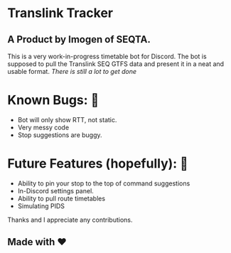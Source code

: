 # Translink Tracker
## A Product by Imogen of SEQTA.

This is a very work-in-progress timetable bot for Discord.
The bot is supposed to pull the Translink SEQ GTFS data and present it in a neat and usable format.
*There is still a lot to get done*

# Known Bugs: 🐜
- Bot will only show RTT, not static.
- Very messy code
- Stop suggestions are buggy.

# Future Features (hopefully): 🤞
- Ability to pin your stop to the top of command suggestions
- In-Discord settings panel.
- Ability to pull route timetables
- Simulating PIDS

Thanks and I appreciate any contributions.


## Made with ❤️
